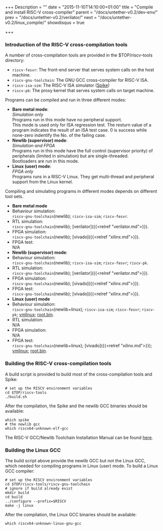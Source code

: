 +++
Description = ""
date = "2015-11-10T14:10:00+01:00"
title = "Compile and install RISC-V cross-compiler"
parent = "/docs/untether-v0.2/dev-env/"
prev = "/docs/untether-v0.2/verilator/"
next = "/docs/untether-v0.2/linux_compile/"
showdisqus = true

+++

### Introduction of the RISC-V cross-compilation tools

A number of cross-compilation tools are provided in the $TOP/riscv-tools directory:

 * `riscv-fesvr`: The front-end server that serves system calls on the host machine.
 * `riscv-gnu-toolchain`: The GNU GCC cross-compiler for RISC-V ISA.
 * `riscv-isa-sim`: The RISC-V ISA simulator ([Spike](https://github.com/riscv/riscv-isa-sim#risc-v-isa-simulator))
 * `riscv-pk`: The proxy kernel that serves system calls on target machine.

Programs can be compiled and run in three different modes:

 * **Bare metal mode**: <br/>
   *Simulation only* <br/>
   Programs run in this mode have no peripheral support.<br/>
   This mode is used only for ISA regression test. The resturn value of a program indicates the result of an ISA test case. 0 is success while none-zero indentify the No. of the failing case.
 * **Newlib (supervisor) mode**: <br/>
   *Simulation and FPGA* <br/>
   Programs run in this mode have the full control (supervisor priority) of peripherals (limited in simulation) but are single-threaded.<br/>
   Bootloaders are run in this mode.
 * **Linux (user) mode**: <br/>
   *FPGA only* <br/>
   Programs runs in a RISC-V Linux. They get multi-thread and peripheral support from the Linux kernel.

Compiling and simulating programs in different modes depends on different tool sets.

 * **Bare metal mode**
  * Behaviour simulation: <br/>
    `riscv-gnu-toolchain`(newlib); `riscv-isa-sim`; `riscv-fesvr`.
  * RTL simulation: <br/>
    `riscv-gnu-toolchain`(newlib); [verilator]({{<relref "verilator.md">}}).
  * FPGA simulation: <br/>
    `riscv-gnu-toolchain`(newlib); [vivado]({{<relref "xilinx.md">}}).
  * FPGA test: <br/>
    N/A
 * **Newlib (supervisor) mode**:
  * Behaviour simulation: <br/>
    `riscv-gnu-toolchain`(newlib); `riscv-isa-sim`; `riscv-fesvr`; `riscv-pk`.
  * RTL simulation: <br/>
    `riscv-gnu-toolchain`(newlib); [verilator]({{<relref "verilator.md">}}).
  * FPGA simulation: <br/>
    `riscv-gnu-toolchain`(newlib); [vivado]({{<relref "xilinx.md">}}).
  * FPGA test: <br/>
    `riscv-gnu-toolchain`(newlib); [vivado]({{<relref "xilinx.md">}}).
 * **Linux (user) mode**
  * Behaviour simulation: <br/>
    `riscv-gnu-toolchain`(newlib+linux); `riscv-isa-sim`; `riscv-fesvr`; `riscv-pk`; [vmlinux](../linux_compile#linux); [root.bin](../linux_compile#busybox).
  * RTL simulation: <br/>
    N/A
  * FPGA simulation: <br/>
    N/A
  * FPGA test: <br/>
    `riscv-gnu-toolchain`(newlib+linux); [vivado]({{<relref "xilinx.md">}}); [vmlinux](../linux_compile#linux); [root.bin](../linux_compile#busybox).

### Building the RISC-V cross-compilation tools

A build script is provided to build most of the cross-compilation tools and Spike:

    # set up the RISCV environment variables
    cd $TOP/riscv-tools
    ./build.sh

After the compilation, the Spike and the newlib GCC binaries should be available:

    which spike
    # the newlib gcc
    which riscv64-unknown-elf-gcc

The RISC-V GCC/Newlib Toolchain Installation Manual can be found
[here](https://github.com/riscv/riscv-tools#the-risc-v-gccnewlib-toolchain-installation-manual).

### Building the Linux GCC

The build script above provide the newlib GCC but not the Linux GCC, which needed for compiling programs in Linux (user) mode. To build a Linux GCC compiler:

    # set up the RISCV environment variables
    cd $TOP/riscv-tools/riscv-gnu-toolchain
    # ignore if build already exist
    mkdir build
    cd build
    ../configure --prefix=$RISCV
    make -j linux

After the compilation, the Linux GCC binaries should be available:

    which riscv64-unknown-linux-gnu-gcc
